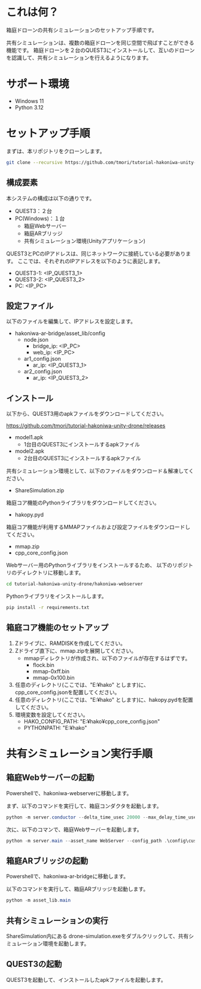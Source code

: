 # これは何？

箱庭ドローンの共有シミュレーションのセットアップ手順です。

共有シミュレーションは、複数の箱庭ドローンを同じ空間で飛ばすことができる機能です。
箱庭ドローンを２台のQUEST3にインストールして、互いのドローンを認識して、共有シミュレーションを行えるようになります。


# サポート環境

- Windows 11
- Python 3.12

# セットアップ手順

まずは、本リポジトリをクローンします。

```bash
git clone --recursive https://github.com/tmori/tutorial-hakoniwa-unity-drone.git
```

## 構成要素

本システムの構成は以下の通りです。

- QUEST3：２台
- PC(Windows)：１台
  - 箱庭Webサーバー
  - 箱庭ARブリッジ
  - 共有シミュレーション環境(Unityアプリケーション)

QUEST3とPCのIPアドレスは、同じネットワークに接続している必要があります。
ここでは、それぞれのIPアドレスを以下のように表記します。

- QUEST3-1: <IP_QUEST3_1>
- QUEST3-2: <IP_QUEST3_2>
- PC: <IP_PC>

## 設定ファイル

以下のファイルを編集して、IPアドレスを設定します。

- hakoniwa-ar-bridge/asset_lib/config
  - node.json
    - bridge_ip: <IP_PC>
    - web_ip: <IP_PC>
  - ar1_config.json
    - ar_ip: <IP_QUEST3_1>
  - ar2_config.json
    - ar_ip: <IP_QUEST3_2>

## インストール

以下から、QUEST3用のapkファイルをダウンロードしてください。

https://github.com/tmori/tutorial-hakoniwa-unity-drone/releases

- model1.apk
  - 1台目のQUEST3にインストールするapkファイル
- model2.apk
  - 2台目のQUEST3にインストールするapkファイル

共有シミュレーション環境として、以下のファイルをダウンロード＆解凍してください。

- ShareSimulation.zip

箱庭コア機能のPythonライブラリをダウンロードしてください。

- hakopy.pyd

箱庭コア機能が利用するMMAPファイルおよび設定ファイルをダウンロードしてください。

- mmap.zip
- cpp_core_config.json

Webサーバー用のPythonライブラリをインストールするため、
以下のリポジトリのディレクトリに移動します。

```bash
cd tutorial-hakoniwa-unity-drone/hakoniwa-webserver
```

Pythonライブラリをインストールします。

```bash
pip install -r requirements.txt
```

## 箱庭コア機能のセットアップ

1. Zドライブに、RAMDISKを作成してください。
2. Zドライブ直下に、mmap.zipを展開してください。
   - mmapディレクトリが作成され、以下のファイルが存在するはずです。
     - flock.bin
     - mmap-0xff.bin
     - mmap-0x100.bin
3. 任意のディレクトリ(ここでは、"E:¥hako" とします)に、cpp_core_config.jsonを配置してください。
4. 任意のディレクトリ(ここでは、"E:¥hako" とします)に、hakopy.pydを配置してください。
4. 環境変数を設定してください。
   - HAKO_CONFIG_PATH: "E:¥hako¥cpp_core_config.json"
   - PYTHONPATH: "E:¥hako"


# 共有シミュレーション実行手順

## 箱庭Webサーバーの起動

Powershellで、hakoniwa-webserverに移動します。

まず、以下のコマンドを実行して、箱庭コンダクタを起動します。

```powershell
python -m server.conductor --delta_time_usec 20000 --max_delay_time_usec 100000
```


次に、以下のコマンで、箱庭Webサーバーを起動します。

```powershell
python -m server.main --asset_name WebServer --config_path .\config\custom.json --delta_time_usec 20000
```

## 箱庭ARブリッジの起動

Powershellで、hakoniwa-ar-bridgeに移動します。

以下のコマンドを実行して、箱庭ARブリッジを起動します。

```powershell
python -m asset_lib.main
```

## 共有シミュレーションの実行

ShareSimulation内にある drone-simulation.exeをダブルクリックして、共有シミュレーション環境を起動します。

## QUEST3の起動

QUEST3を起動して、インストールしたapkファイルを起動します。



